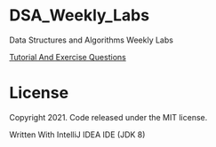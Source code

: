 # DSA_Weekly_Labs

Data Structures and Algorithms Weekly Labs

[Tutorial And Exercise Questions](https://github.com/MiguelEmmara-ai/DSA_Weekly_Labs/tree/master/Question%20Handbook)

# License

Copyright 2021. Code released under the MIT license.

Written With IntelliJ IDEA IDE (JDK 8)
